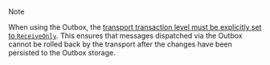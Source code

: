 
> [!NOTE]
> When using the Outbox, the [transport transaction level must be explicitly set to `ReceiveOnly`](/transports/transactions.md#transactions-transport-transaction-receive-only). This ensures that messages dispatched via the Outbox cannot be rolled back by the transport after the changes have been persisted to the Outbox storage.
